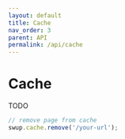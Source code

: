 ```yaml
---
layout: default
title: Cache
nav_order: 3
parent: API
permalink: /api/cache
---
```


# Cache
TODO

```javascript
// remove page from cache
swup.cache.remove('/your-url');
```